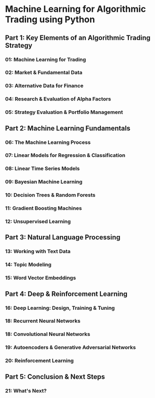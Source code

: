# Machine Learning for Algorithmic Trading using Python

## Part 1: Key Elements of an Algorithmic Trading Strategy

### 01: Machine Learning for Trading
### 02: Market & Fundamental Data
### 03: Alternative Data for Finance
### 04: Research & Evaluation of Alpha Factors
### 05: Strategy Evaluation & Portfolio Management

## Part 2: Machine Learning Fundamentals

### 06: The Machine Learning Process
### 07: Linear Models for Regression & Classification
### 08: Linear Time Series Models
### 09: Bayesian Machine Learning
### 10: Decision Trees & Random Forests
### 11: Gradient Boosting Machines
### 12: Unsupervised Learning

## Part 3: Natural Language Processing

### 13:	Working with Text Data
### 14:	Topic Modeling
### 15:	Word Vector Embeddings

## Part 4: Deep & Reinforcement Learning

### 16:	Deep Learning: Design, Training & Tuning
### 18:	Recurrent Neural Networks
### 18:	Convolutional Neural Networks
### 19:	Autoencoders & Generative Adversarial Networks
### 20:	Reinforcement Learning

## Part 5: Conclusion & Next Steps

### 21:	What's Next?
